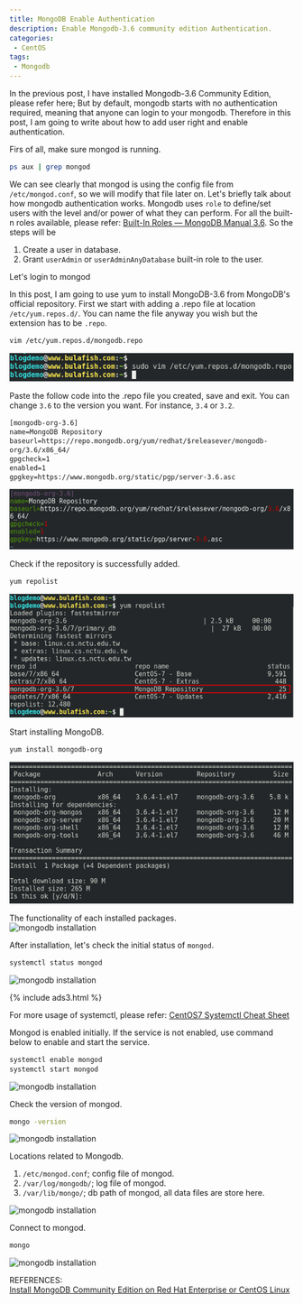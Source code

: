 ```yaml
---
title: MongoDB Enable Authentication
description: Enable Mongodb-3.6 community edition Authentication.
categories:
 - CentOS
tags:
 - Mongodb
---
```


In the previous post, I have installed Mongodb-3.6 Community Edition, please refer here;
But by default, mongodb starts with no authentication required, meaning that anyone can login to your mongodb.  Therefore in this post, I am going to write about how to add user right and enable authentication.

Firs of all, make sure mongod is running.
```bash
ps aux | grep mongod
```

We can see clearly that mongod is using the config file from `/etc/mongod.conf`, so we will modify that file later on.  Let's briefly talk about how mongodb authentication works.  Mongodb uses `role` to define/set users with the level and/or power of what they can perform.  For all the built-n roles available, please refer: [Built-In Roles &mdash; MongoDB Manual 3.6](https://docs.mongodb.com/manual/reference/built-in-roles/#userAdminAnyDatabase).  So the steps will be
1. Create a user in database.
2. Grant `userAdmin` or `userAdminAnyDatabase` built-in role to the user.



Let's login to mongod

In this post, I am going to use yum to install MongoDB-3.6 from MongoDB's official repository.  First we start with adding a .repo file at location `/etc/yum.repos.d/`.  You can name the file anyway you wish but the extension has to be `.repo`.
```bash
vim /etc/yum.repos.d/mongodb.repo
```
![mongodb installation](/assets/images/2018043002.png)

Paste the follow code into the .repo file you created, save and exit. You can change `3.6` to the version you want.  For instance, `3.4` or `3.2`.
```
[mongodb-org-3.6]
name=MongoDB Repository
baseurl=https://repo.mongodb.org/yum/redhat/$releasever/mongodb-org/3.6/x86_64/
gpgcheck=1
enabled=1
gpgkey=https://www.mongodb.org/static/pgp/server-3.6.asc
```
![mongodb installation](/assets/images/2018043001.png)

Check if the repository is successfully added.
```bash
yum repolist
```
![mongodb installation](/assets/images/2018043003.png)

Start installing MongoDB.
```bash
yum install mongodb-org
```
![mongodb installation](/assets/images/2018043004.png)

The functionality of each installed packages.
<br>![mongodb installation](/assets/images/201804311.png)

After installation, let's check the initial status of `mongod`.
```bash
systemctl status mongod
```
![mongodb installation](/assets/images/201804310.png)

{% include ads3.html %}

For more usage of systemctl, please refer: [CentOS7 Systemctl Cheat Sheet](https://www.bulafish.com/centos/2018/04/27/centos7-systemctl-cheat-sheet/)

Mongod is enabled initially.  If the service is not enabled, use command below to enable and start the service.
```bash
systemctl enable mongod
systemctl start mongod
```
![mongodb installation](/assets/images/201804306.png)

Check the version of mongod.
```bash
mongo -version
```
![mongodb installation](/assets/images/201804309.png)

Locations related to Mongodb.
1. `/etc/mongod.conf`; config file of mongod.
2. `/var/log/mongodb/`; log file of mongod.
3. `/var/lib/mongo/`; db path of mongod, all data files are store here.

![mongodb installation](/assets/images/201804308.png)

Connect to mongod.
```bash
mongo
```
![mongodb installation](/assets/images/201804307.png)

REFERENCES:
<br>[
Install MongoDB Community Edition on Red Hat Enterprise or CentOS Linux](https://docs.mongodb.com/manual/tutorial/install-mongodb-on-red-hat/#run-mongodb-community-edition)
